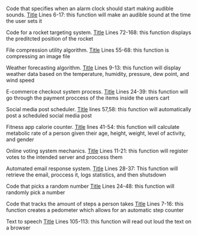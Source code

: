 Code that specifies when an alarm clock should start making audible sounds.
[Title](https://github.com/ROSHAN-KHANDAGALE/Alarm-Clock/blob/main/main.py)
Lines 6-17: this function will make an audible sound at the time the user sets it

Code for a rocket targeting system.
[Title](https://github.com/rafal9820/9M723-Iskander-missile-trajectory/blob/main/matlab_model/example_m.m)
Lines 72-168: this function displays the preditcted position of the rocket

File compression utility algorithm.
[Title](https://github.com/fabvalaaah/rlec/blob/master/src/bitmap.c#L55C1-L68C6)
Lines 55-68: this function is compressing an image file

Weather forecasting algorithm.
[Title](https://github.com/TomatoFT/Weather-Analysis-and-Forecasting-App/blob/main/pages/4_Weather_forecast.py)
Lines 9-13: this function will display weather data based on the temperature, humidity, pressure, dew point, and wind speed

E-commerce checkout system process.
[Title](https://github.com/Riadz/E-commerce/blob/master/checkout.php#L53)
Lines 24-39: this function will go through the payment proccess of the items inside the users cart

Social media post scheduler.
[Title](https://github.com/allenheltondev/social-media-scheduler/blob/main/functions/calculate-scheduled-time/index.js)
lines 57,58: this function will automatically post a scheduled social media post 

Fitness app calorie counter.
[Title](https://github.com/zupzup/calories/blob/main/util/util.go)
lines 41-54: this function will calculate metabolic rate of a person given their age, height, weight, level of activity, and gender

Online voting system mechanics.
[Title](https://github.com/shah-deep/Online-Voting-System/blob/main/VotingPage.py)
Lines 11-21: this function will register votes to the intended server and proccess them

Automated email response system.
[Title](https://github.com/sunborn23/python-email-autoresponder/blob/master/run_autoresponder.py)
Lines 28-37: This function will retrieve the email, proccess it, logs statistics, and then shutsdown

Code that picks a random number
[Title](https://github.com/j-easy/easy-random/blob/master/src/main/java/org/jeasy/random/annotation/Randomizer.java)
Lines 24-48: this function will randomly pick a number 

Code that tracks the amount of steps a person takes
[Title](https://github.com/natmlx/natstep/blob/1.1/README.md?plain%253D1)
Lines 7-16: this function creates a pedometer which allows for an automatic step counter

Text to speech
[Title](https://github.com/rincemathew/Speech-Text-Reader-Speech-Synthesis/blob/master/script.js)
Lines 105-113: this function will read out loud the text on a browser